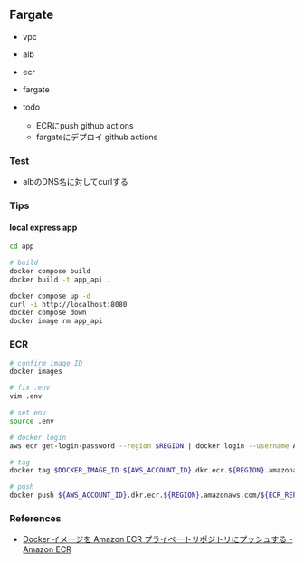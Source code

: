 ## Fargate

- vpc
- alb
- ecr
- fargate

- todo
  - ECRにpush github actions
  - fargateにデプロイ github actions

### Test

- albのDNS名に対してcurlする

### Tips

#### local express app

```bash
cd app

# build
docker compose build
docker build -t app_api .

docker compose up -d
curl -i http://localhost:8080
docker compose down
docker image rm app_api
```

### ECR


```bash
# confirm image ID
docker images

# fix .env
vim .env

# set env
source .env

# docker login
aws ecr get-login-password --region $REGION | docker login --username AWS --password-stdin ${AWS_ACCOUNT_ID}.dkr.ecr.${REGION}.amazonaws.com

# tag
docker tag $DOCKER_IMAGE_ID ${AWS_ACCOUNT_ID}.dkr.ecr.${REGION}.amazonaws.com/${ECR_REPOSITORY}:${ECR_IMAGE_TAG}

# push
docker push ${AWS_ACCOUNT_ID}.dkr.ecr.${REGION}.amazonaws.com/${ECR_REPOSITORY}:${ECR_IMAGE_TAG}
```


### References
- [Docker イメージを Amazon ECR プライベートリポジトリにプッシュする - Amazon ECR](https://docs.aws.amazon.com/ja_jp/AmazonECR/latest/userguide/docker-push-ecr-image.html)
